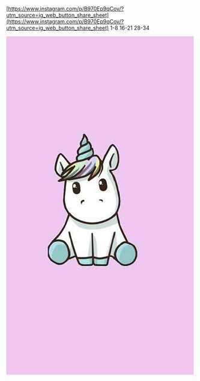 [https://www.instagram.com/p/B970Ep9qCov/?utm_source=ig_web_button_share_sheet](https://www.instagram.com/p/B970Ep9qCov/?utm_source=ig_web_button_share_sheet)
1-8 16-21  28-34


![](/lol.jpg)
